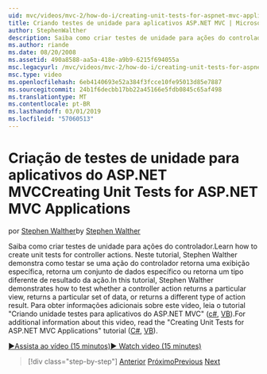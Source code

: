 ```yaml
---
uid: mvc/videos/mvc-2/how-do-i/creating-unit-tests-for-aspnet-mvc-applications
title: Criando testes de unidade para aplicativos ASP.NET MVC | Microsoft Docs
author: StephenWalther
description: Saiba como criar testes de unidade para ações do controlador. Neste tutorial, Stephen Walther demonstra como testar se uma ação do controlador retorna um parti...
ms.author: riande
ms.date: 08/20/2008
ms.assetid: 490a8588-aa5a-418e-a9b9-6215f694055a
msc.legacyurl: /mvc/videos/mvc-2/how-do-i/creating-unit-tests-for-aspnet-mvc-applications
msc.type: video
ms.openlocfilehash: 6eb4140693e52a384f3fcce10fe95013d85e7887
ms.sourcegitcommit: 24b1f6decbb17bb22a45166e5fdb0845c65af498
ms.translationtype: MT
ms.contentlocale: pt-BR
ms.lasthandoff: 03/01/2019
ms.locfileid: "57060513"
---
```

<a name="creating-unit-tests-for-aspnet-mvc-applications"></a><span data-ttu-id="14706-104">Criação de testes de unidade para aplicativos do ASP.NET MVC</span><span class="sxs-lookup"><span data-stu-id="14706-104">Creating Unit Tests for ASP.NET MVC Applications</span></span>
====================
<span data-ttu-id="14706-105">por [Stephen Walther](https://github.com/StephenWalther)</span><span class="sxs-lookup"><span data-stu-id="14706-105">by [Stephen Walther](https://github.com/StephenWalther)</span></span>

<span data-ttu-id="14706-106">Saiba como criar testes de unidade para ações do controlador.</span><span class="sxs-lookup"><span data-stu-id="14706-106">Learn how to create unit tests for controller actions.</span></span> <span data-ttu-id="14706-107">Neste tutorial, Stephen Walther demonstra como testar se uma ação do controlador retorna uma exibição específica, retorna um conjunto de dados específico ou retorna um tipo diferente de resultado da ação.</span><span class="sxs-lookup"><span data-stu-id="14706-107">In this tutorial, Stephen Walther demonstrates how to test whether a controller action returns a particular view, returns a particular set of data, or returns a different type of action result.</span></span> <span data-ttu-id="14706-108">Para obter informações adicionais sobre este vídeo, leia o tutorial "Criando unidade testes para aplicativos do ASP.NET MVC" ([c#](../../../overview/older-versions-1/unit-testing/creating-unit-tests-for-asp-net-mvc-applications-cs.md), [VB](../../../overview/older-versions-1/unit-testing/creating-unit-tests-for-asp-net-mvc-applications-vb.md)).</span><span class="sxs-lookup"><span data-stu-id="14706-108">For additional information about this video, read the "Creating Unit Tests for ASP.NET MVC Applications" tutorial ([C#](../../../overview/older-versions-1/unit-testing/creating-unit-tests-for-asp-net-mvc-applications-cs.md), [VB](../../../overview/older-versions-1/unit-testing/creating-unit-tests-for-asp-net-mvc-applications-vb.md)).</span></span>

[<span data-ttu-id="14706-109">&#9654;Assista ao vídeo (15 minutos)</span><span class="sxs-lookup"><span data-stu-id="14706-109">&#9654; Watch video (15 minutes)</span></span>](https://channel9.msdn.com/Blogs/ASP-NET-Site-Videos/creating-unit-tests-for-aspnet-mvc-applications)

> [!div class="step-by-step"]
> <span data-ttu-id="14706-110">[Anterior](preventing-javascript-injection-attacks.md)
> [Próximo](creating-custom-html-helpers.md)</span><span class="sxs-lookup"><span data-stu-id="14706-110">[Previous](preventing-javascript-injection-attacks.md)
[Next](creating-custom-html-helpers.md)</span></span>

